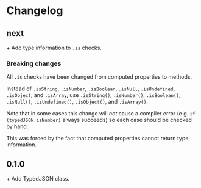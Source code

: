 # Changelog

## next
\+ Add type information to `.is` checks.<br/>

### Breaking changes

All `.is` checks have been changed
from computed properties to methods.

Instead of
`.isString`, `.isNumber`, `.isBoolean`, `.isNull`, `.isUndefined`, `.isObject`, and `.isArray`,
use
`.isString()`, `.isNumber()`, `.isBoolean()`, `.isNull()`, `.isUndefined()`, `.isObject()`, and `.isArray()`.

Note that in some cases this change will _not_ cause a compiler error
(e.g. `if (typedJSON.isNumber)` always succeeds)
so each case should be checked by hand.

This was forced by the fact that computed properties
cannot return type information.

## 0.1.0
\+ Add TypedJSON class.<br/>
